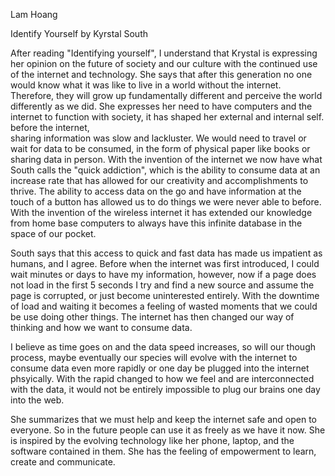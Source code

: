 Lam Hoang

Identify Yourself by Kyrstal South

After reading "Identifying yourself", I understand that Krystal is expressing her opinion on the future of society and our culture with the 
continued use of the internet and technology. She says that after this generation no one would know what it was like to live in a world 
without the internet. Therefore, they will grow up fundamentally different and perceive the world differently as we did. She expresses her 
need to have computers and the internet to function with society, it has shaped her external and internal self. before the internet,  
sharing information was slow and lackluster. We would need to travel or wait for data to be consumed, in the form of physical paper like books or sharing data in person.
With the invention of the internet we now have what South calls the "quick addiction", which is the ability to consume data at an increase rate that
has allowed for our creativity and accomplishments to thrive. The ability to access data on the go and have information at the touch of a
button has allowed us to do things we were never able to before. With the invention of the wireless internet it has extended our knowledge from 
home base computers to always have this infinite database in the space of our pocket. 

South says that this access to quick and fast data has made us impatient as humans, and I agree. Before when the internet was first introduced, I could wait minutes or days to have my information,
however, now if a page does not load in the first 5 seconds I try and find a new source and assume the page is corrupted, or just become uninterested
entirely. With the downtime of load and waiting it becomes a feeling of wasted moments that we could be use doing other things. The internet has then
changed our way of thinking and how we want to consume data.

I believe as time goes on and the data speed increases, so will our though process, maybe eventually our species will evolve with the internet to consume
data even more rapidly or one day be plugged into the internet phsyically. With the rapid changed to how we feel and are interconnected with the
data, it would not be entirely impossible to plug our brains one day into the web.

She summarizes that  we must help and keep the internet safe and open to everyone. So in the future people can use it as freely as we have it now.
She is inspired by the evolving technology like her phone, laptop, and the software contained in them. She has the feeling of empowerment to learn, create and communicate.
